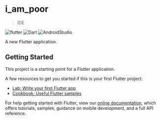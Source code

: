 # i_am_poor

> IDE

![flutter](https://img.shields.io/badge/Flutter-1.13.8+pre.39-blue)
![Dart](https://img.shields.io/badge/Dart-2.8.0-orange)
![AndroidStudio](https://img.shields.io/badge/AndroidStudio-3.5.3-green)

A new Flutter application.

## Getting Started

This project is a starting point for a Flutter application.

A few resources to get you started if this is your first Flutter project:

- [Lab: Write your first Flutter app](https://flutter.dev/docs/get-started/codelab)
- [Cookbook: Useful Flutter samples](https://flutter.dev/docs/cookbook)

For help getting started with Flutter, view our
[online documentation](https://flutter.dev/docs), which offers tutorials,
samples, guidance on mobile development, and a full API reference.
